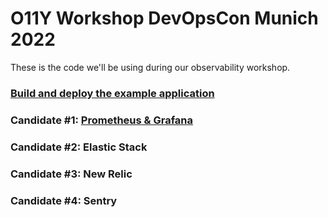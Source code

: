 # O11Y Workshop DevOpsCon Munich 2022

These is the code we'll be using during our observability workshop.


### [Build and deploy the example application](spring-petclinic/README.md)


### Candidate #1: [Prometheus & Grafana](prometheus-grafana/README.md)

### Candidate #2: Elastic Stack

### Candidate #3: New Relic

### Candidate #4: Sentry
